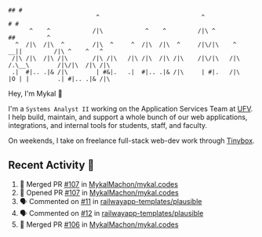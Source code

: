 ```
                                                                                ## #
                         ^                             ^                       # #                      
      ^    ^            /|\            ^    ^         /|\ ^                   ##         ^              
  ^  /|\  /|\  ^        /|\  ^     ^  /|\  /|\  ^     /|\/|\    ^          __||         /|\ ^    ^   ^ 
 /|\ /|\  /|\ /|\       /|\ /|\   /|\ /|\  /|\ /|\    /|\/|\   /|\        /.\__\        /|\/|\  /|\ /|\
 .|  #|.. .|& /|\        | #&|.   .|  #|.. .|& /|\     | #|.   /|\        |O | |        .| #|.. .|& /|\
```
Hey, I'm Mykal 👋

I'm a `Systems Analyst II` working on the Application Services Team at [UFV](https://ufv.ca). 
I help build, maintain, and support a whole bunch of our web applications, integrations, and internal tools for students, staff, and faculty.

On weekends, I take on freelance full-stack web-dev work through [Tinybox](https://tinybox.dev).

## Recent Activity 🚀

<!--START_SECTION:activity-->
1. 🎉 Merged PR [#107](https://github.com/MykalMachon/mykal.codes/pull/107) in [MykalMachon/mykal.codes](https://github.com/MykalMachon/mykal.codes)
2. 💪 Opened PR [#107](https://github.com/MykalMachon/mykal.codes/pull/107) in [MykalMachon/mykal.codes](https://github.com/MykalMachon/mykal.codes)
3. 🗣 Commented on [#11](https://github.com/railwayapp-templates/plausible/issues/11#issuecomment-2212589651) in [railwayapp-templates/plausible](https://github.com/railwayapp-templates/plausible)
4. 🗣 Commented on [#12](https://github.com/railwayapp-templates/plausible/issues/12#issuecomment-2212070648) in [railwayapp-templates/plausible](https://github.com/railwayapp-templates/plausible)
5. 🎉 Merged PR [#106](https://github.com/MykalMachon/mykal.codes/pull/106) in [MykalMachon/mykal.codes](https://github.com/MykalMachon/mykal.codes)
<!--END_SECTION:activity-->
